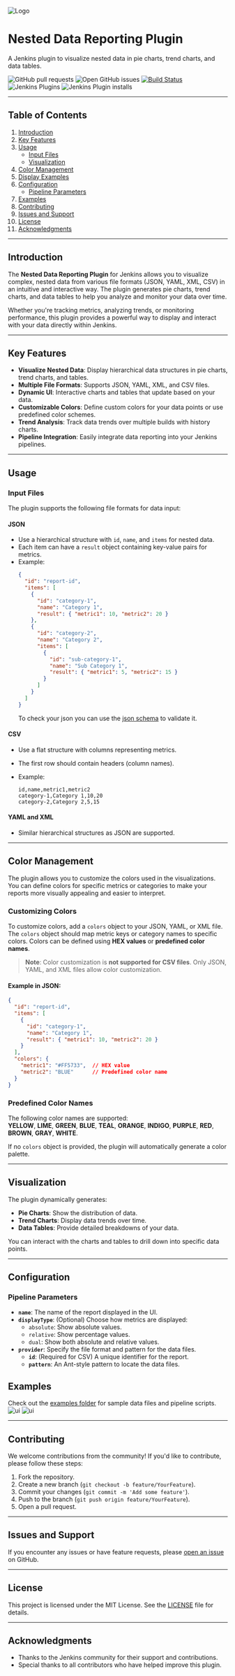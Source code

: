 ![Logo](src/main/webapp/icons/data-reporting-icon.svg)

# Nested Data Reporting Plugin

A Jenkins plugin to visualize nested data in pie charts, trend charts, and data tables.

![GitHub pull requests](https://img.shields.io/github/issues-pr/jenkinsci/nested-data-reporting-plugin)
![Open GitHub issues](https://img.shields.io/github/issues/jenkinsci/nested-data-reporting-plugin)
[![Build Status](https://ci.jenkins.io/job/Plugins/job/nested-data-reporting-plugin/job/master/badge/icon)](https://ci.jenkins.io/job/Plugins/job/nested-data-reporting-plugin/job/master/)
![Jenkins Plugins](https://img.shields.io/jenkins/plugin/v/nested-data-reporting)
![Jenkins Plugin installs](https://img.shields.io/jenkins/plugin/i/nested-data-reporting)

---

## Table of Contents

1. [Introduction](#introduction)
2. [Key Features](#key-features)
3. [Usage](#usage)
   - [Input Files](#input-files)
   - [Visualization](#visualization)
4. [Color Management](#color-management)
5. [Display Examples](#display-examples)
6. [Configuration](#configuration)
   - [Pipeline Parameters](#pipeline-parameters)
7. [Examples](#examples)
8. [Contributing](#contributing)
9. [Issues and Support](#issues-and-support)
10. [License](#license)
11. [Acknowledgments](#acknowledgments)

---

## Introduction

The **Nested Data Reporting Plugin** for Jenkins allows you to visualize complex, nested data from various file formats (JSON, YAML, XML, CSV) in an intuitive and interactive way. The plugin generates pie charts, trend charts, and data tables to help you analyze and monitor your data over time.

Whether you're tracking metrics, analyzing trends, or monitoring performance, this plugin provides a powerful way to display and interact with your data directly within Jenkins.

---

## Key Features

- **Visualize Nested Data**: Display hierarchical data structures in pie charts, trend charts, and tables.
- **Multiple File Formats**: Supports JSON, YAML, XML, and CSV files.
- **Dynamic UI**: Interactive charts and tables that update based on your data.
- **Customizable Colors**: Define custom colors for your data points or use predefined color schemes.
- **Trend Analysis**: Track data trends over multiple builds with history charts.
- **Pipeline Integration**: Easily integrate data reporting into your Jenkins pipelines.

---

## Usage

### Input Files

The plugin supports the following file formats for data input:

#### JSON
- Use a hierarchical structure with `id`, `name`, and `items` for nested data.
- Each item can have a `result` object containing key-value pairs for metrics.
- Example:
  ```json
  {
    "id": "report-id",
    "items": [
      {
        "id": "category-1",
        "name": "Category 1",
        "result": { "metric1": 10, "metric2": 20 }
      },
      {
        "id": "category-2",
        "name": "Category 2",
        "items": [
          {
            "id": "sub-category-1",
            "name": "Sub Category 1",
            "result": { "metric1": 5, "metric2": 15 }
          }
        ]
      }
    ]
  }
  ```
  To check your json you can use the [json schema](src/main/resources/report.json) to validate it.

#### CSV
- Use a flat structure with columns representing metrics.
- The first row should contain headers (column names).
- Example:

  ```csv
  id,name,metric1,metric2
  category-1,Category 1,10,20
  category-2,Category 2,5,15
  ```

#### YAML and XML
- Similar hierarchical structures as JSON are supported.

---

## Color Management

The plugin allows you to customize the colors used in the visualizations. You can define colors for specific metrics or categories to make your reports more visually appealing and easier to interpret.

### Customizing Colors

To customize colors, add a `colors` object to your JSON, YAML, or XML file. The `colors` object should map metric keys or category names to specific colors. Colors can be defined using **HEX values** or **predefined color names**.

> **Note**: Color customization is **not supported for CSV files**. Only JSON, YAML, and XML files allow color customization.

#### Example in JSON:
```json
{
  "id": "report-id",
  "items": [
    {
      "id": "category-1",
      "name": "Category 1",
      "result": { "metric1": 10, "metric2": 20 }
    }
  ],
  "colors": {
    "metric1": "#FF5733",  // HEX value
    "metric2": "BLUE"      // Predefined color name
  }
}
  ```

### Predefined Color Names

The following color names are supported:  
**YELLOW**, **LIME**, **GREEN**, **BLUE**, **TEAL**, **ORANGE**, **INDIGO**, **PURPLE**, **RED**, **BROWN**, **GRAY**, **WHITE**.

If no `colors` object is provided, the plugin will automatically generate a color palette.

---

## Visualization

The plugin dynamically generates:

- **Pie Charts**: Show the distribution of data.
- **Trend Charts**: Display data trends over time.
- **Data Tables**: Provide detailed breakdowns of your data.

You can interact with the charts and tables to drill down into specific data points.

---

## Configuration

### Pipeline Parameters

- **`name`**: The name of the report displayed in the UI.
- **`displayType`**: (Optional) Choose how metrics are displayed:
  - `absolute`: Show absolute values.
  - `relative`: Show percentage values.
  - `dual`: Show both absolute and relative values.
- **`provider`**: Specify the file format and pattern for the data files.
  - **`id`**: (Required for CSV) A unique identifier for the report.
  - **`pattern`**: An Ant-style pattern to locate the data files.


## Examples

Check out the [examples folder](/etc) for sample data files and pipeline scripts.
![ui](etc/ui-3.8.0.png)
![ui](etc/ui-3.8.0-oc.png)

---

## Contributing

We welcome contributions from the community! If you'd like to contribute, please follow these steps:

1. Fork the repository.
2. Create a new branch (`git checkout -b feature/YourFeature`).
3. Commit your changes (`git commit -m 'Add some feature'`).
4. Push to the branch (`git push origin feature/YourFeature`).
5. Open a pull request.

---

## Issues and Support

If you encounter any issues or have feature requests, please [open an issue](https://github.com/jenkinsci/nested-data-reporting-plugin/issues) on GitHub.

---

## License

This project is licensed under the MIT License. See the [LICENSE](LICENSE) file for details.

---

## Acknowledgments

- Thanks to the Jenkins community for their support and contributions.
- Special thanks to all contributors who have helped improve this plugin.







